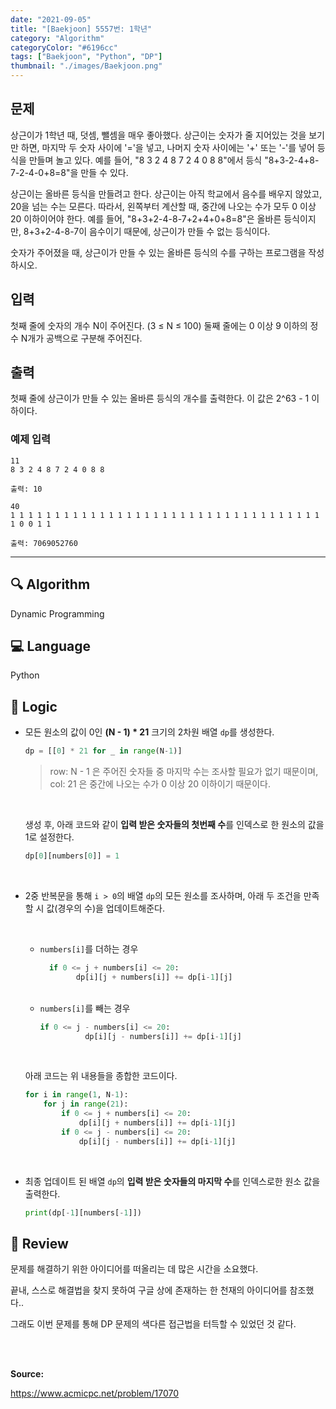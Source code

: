 ```yaml
---
date: "2021-09-05"
title: "[Baekjoon] 5557번: 1학년"
category: "Algorithm"
categoryColor: "#6196cc"
tags: ["Baekjoon", "Python", "DP"]
thumbnail: "./images/Baekjoon.png"
---
```


## 문제

상근이가 1학년 때, 덧셈, 뺄셈을 매우 좋아했다. 상근이는 숫자가 줄 지어있는 것을 보기만 하면, 마지막 두 숫자 사이에 '='을 넣고, 나머지 숫자 사이에는 '+' 또는 '-'를 넣어 등식을 만들며 놀고 있다. 예를 들어, "8 3 2 4 8 7 2 4 0 8 8"에서 등식 "8+3-2-4+8-7-2-4-0+8=8"을 만들 수 있다.

상근이는 올바른 등식을 만들려고 한다. 상근이는 아직 학교에서 음수를 배우지 않았고, 20을 넘는 수는 모른다. 따라서, 왼쪽부터 계산할 때, 중간에 나오는 수가 모두 0 이상 20 이하이어야 한다. 예를 들어, "8+3+2-4-8-7+2+4+0+8=8"은 올바른 등식이지만, 8+3+2-4-8-7이 음수이기 때문에, 상근이가 만들 수 없는 등식이다.

숫자가 주어졌을 때, 상근이가 만들 수 있는 올바른 등식의 수를 구하는 프로그램을 작성하시오.

## 입력

첫째 줄에 숫자의 개수 N이 주어진다. (3 ≤ N ≤ 100) 둘째 줄에는 0 이상 9 이하의 정수 N개가 공백으로 구분해 주어진다.

## 출력

첫째 줄에 상근이가 만들 수 있는 올바른 등식의 개수를 출력한다. 이 값은 2^63 - 1 이하이다.

### 예제 입력

```
11
8 3 2 4 8 7 2 4 0 8 8
```

`출력: 10`

```
40
1 1 1 1 1 1 1 1 1 1 1 1 1 1 1 1 1 1 1 1 1 1 1 1 1 1 1 1 1 1 1 1 1 1 1 1 0 0 1 1
```

`출력: 7069052760`

<hr />

## 🔍 Algorithm

Dynamic Programming

## 💻 Language

Python

## 📍 Logic

- 모든 원소의 값이 0인 **(N - 1) \* 21** 크기의 2차원 배열 `dp`를 생성한다.

  ```python
  dp = [[0] * 21 for _ in range(N-1)]
  ```

  > row: N - 1 은 주어진 숫자들 중 마지막 수는 조사할 필요가 없기 때문이며, col: 21 은 중간에 나오는 수가 0 이상 20 이하이기 때문이다.

    <br />

  생성 후, 아래 코드와 같이 **입력 받은 숫자들의 첫번째 수**를 인덱스로 한 원소의 값을 1로 설정한다.

  ```python
  dp[0][numbers[0]] = 1
  ```

<br />

- 2중 반복문을 통해 `i > 0`의 배열 `dp`의 모든 원소를 조사하며, 아래 두 조건을 만족할 시 값(경우의 수)을 업데이트해준다.

  <br />

  - `numbers[i]`를 더하는 경우

    ```python
      if 0 <= j + numbers[i] <= 20:
            dp[i][j + numbers[i]] += dp[i-1][j]
    ```

  <br />

  - `numbers[i]`를 빼는 경우
    ```python
    if 0 <= j - numbers[i] <= 20:
              dp[i][j - numbers[i]] += dp[i-1][j]
    ```

  <br />

  아래 코드는 위 내용들을 종합한 코드이다.

  ```python
  for i in range(1, N-1):
      for j in range(21):
          if 0 <= j + numbers[i] <= 20:
              dp[i][j + numbers[i]] += dp[i-1][j]
          if 0 <= j - numbers[i] <= 20:
              dp[i][j - numbers[i]] += dp[i-1][j]
  ```

<br />

- 최종 업데이트 된 배열 `dp`의 **입력 받은 숫자들의 마지막 수**를 인덱스로한 원소 값을 출력한다.

  ```python
  print(dp[-1][numbers[-1]])
  ```

## 📝 Review

문제를 해결하기 위한 아이디어를 떠올리는 데 많은 시간을 소요했다.

끝내, 스스로 해결법을 찾지 못하여 구글 상에 존재하는 한 천재의 아이디어를 참조했다..

그래도 이번 문제를 통해 DP 문제의 색다른 접근법을 터득할 수 있었던 것 같다.

<br />
<br />

**Source:**

https://www.acmicpc.net/problem/17070
